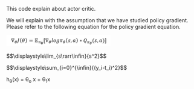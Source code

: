 This code explain about actor critic.

We will explain with the assumption that we have studied policy gradient. Please refer to the following equation for the policy gradient equation.  

<p align="left"><img src="figure/policy_gradient.png" /></p>  
<p>$$\displaystyle\lim_{s\rarr\infin}{s^2}$$</p><p>$$\displaystyle\sum_{i=0}^{\infin}{(y_i-t_i)^2}$$</p>

h<sub>&theta;</sub>(x) = &theta;<sub>o</sub> x + &theta;<sub>1</sub>x
